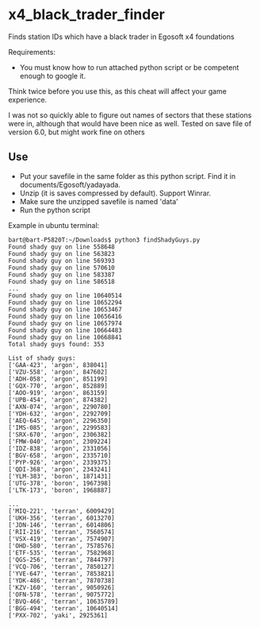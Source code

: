# x4_black_trader_finder
Finds station IDs which have a black trader in Egosoft x4 foundations

Requirements: 
- You must know how to run attached python script or be competent enough to google it.

Think twice before you use this, as this cheat will affect your game experience. 

I was not so quickly able to figure out names of sectors that these stations were in, although that would have been nice as well. 
Tested on save file of version 6.0, but might work fine on others

## Use
- Put your savefile in the same folder as this python script. Find it in documents/Egosoft/yadayada.
- Unzip (it is saves compressed by default). Support Winrar.
- Make sure the unzipped savefile is named 'data' 
- Run the python script

Example in ubuntu terminal:

```
bart@bart-P5820T:~/Downloads$ python3 findShadyGuys.py
Found shady guy on line 558648
Found shady guy on line 563823
Found shady guy on line 569393
Found shady guy on line 570610
Found shady guy on line 583387
Found shady guy on line 586518
...
Found shady guy on line 10640514
Found shady guy on line 10652294
Found shady guy on line 10653467
Found shady guy on line 10656416
Found shady guy on line 10657974
Found shady guy on line 10664483
Found shady guy on line 10668841
Total shady guys found: 353

List of shady guys:
['GAA-423', 'argon', 838041]
['VZU-558', 'argon', 847602]
['ADH-058', 'argon', 851199]
['GQX-770', 'argon', 852889]
['AOO-919', 'argon', 863159]
['UPB-454', 'argon', 874382]
['AXN-074', 'argon', 2290780]
['YDH-632', 'argon', 2292709]
['AEQ-645', 'argon', 2296350]
['IMS-085', 'argon', 2299583]
['SRX-670', 'argon', 2306382]
['FMW-040', 'argon', 2309224]
['IDZ-838', 'argon', 2331056]
['BGV-658', 'argon', 2335710]
['PYP-926', 'argon', 2339375]
['QDI-368', 'argon', 2343241]
['YLM-383', 'boron', 1871431]
['UTG-378', 'boron', 1967398]
['LTK-173', 'boron', 1968887]

...
['MIQ-221', 'terran', 6009429]
['UKH-356', 'terran', 6013270]
['JDN-146', 'terran', 6014806]
['RII-216', 'terran', 7560574]
['VSX-419', 'terran', 7574907]
['OHD-580', 'terran', 7578576]
['ETF-535', 'terran', 7582968]
['QGS-256', 'terran', 7844797]
['VCQ-706', 'terran', 7850127]
['YVE-647', 'terran', 7853821]
['YDK-486', 'terran', 7870738]
['KZV-160', 'terran', 9050926]
['OFN-578', 'terran', 9075772]
['BVQ-466', 'terran', 10635789]
['BGG-494', 'terran', 10640514]
['PXX-702', 'yaki', 2925361]

```





